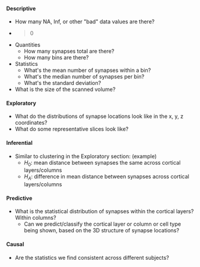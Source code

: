 #### Descriptive

-   How many NA, Inf, or other "bad" data values are there?  
-   > 0
-   Quantities
    -   How many synapses total are there?  
    -   How many bins are there?  
-   Statistics
    -   What's the mean number of synapses within a bin?  
    -   What's the median number of synapses per bin?  
    -   What's the standard deviation?  
-   What is the size of the scanned volume?

#### Exploratory

-   What do the distributions of synapse locations look like in the x,
    y, z coordinates?  
-   What do some representative slices look like?

#### Inferential

-   Similar to clustering in the Exploratory section: (example)
    -   *H*<sub>0</sub>: mean distance between synapses the same across
        cortical layers/columns  
    -   *H*<sub>*A*</sub>: difference in mean distance between synapses
        across cortical layers/columns

#### Predictive

-   What is the statistical distribution of synapses within the cortical
    layers? Within columns?
    -   Can we predict/classify the cortical layer or column or cell
        type being shown, based on the 3D structure of synapse
        locations?

#### Causal

-   Are the statistics we find consistent across different subjects?
